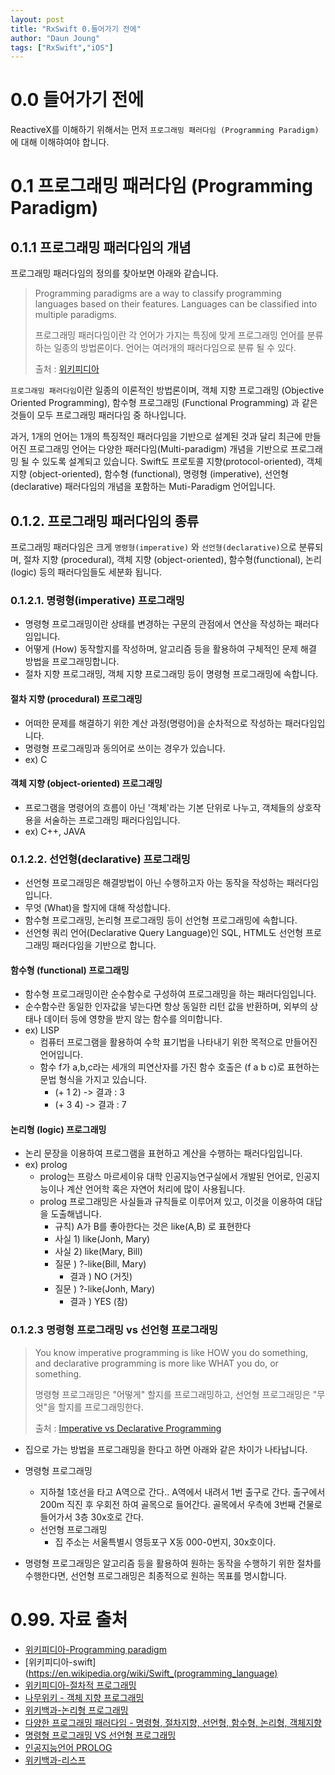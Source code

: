 ```yaml
---
layout: post
title: "RxSwift 0.들어가기 전에"
author: "Daun Joung"
tags: ["RxSwift","iOS"]
---
```

# 0.0 들어가기 전에

ReactiveX를 이해하기 위해서는 먼저 `프로그래밍 패러다임 (Programming Paradigm)`에 대해 이해햐여야 합니다.

# 0.1 프로그래밍 패러다임 (Programming Paradigm)

## 0.1.1 프로그래밍 패러다임의 개념

프로그래밍 패러다임의 정의를 찾아보면 아래와 같습니다.

> Programming paradigms are a way to classify programming languages based on their features. Languages can be classified into multiple paradigms.
>
> 프로그래밍 패러다임이란 각 언어가 가지는 특징에 맞게 프로그래밍 언어를 분류하는 일종의 방법론이다. 언어는 여러개의 패러다임으로 분류 될 수 있다.
> 
> 출처 : [위키피디아](https://en.wikipedia.org/wiki/Programming_paradigm)

`프로그래밍 패러다임`이란 일종의 이론적인 방법론이며, 객체 지향 프로그래밍 (Objective Oriented Programming), 함수형 프로그래밍 (Functional Programming) 과 같은 것들이 모두 프로그래밍 패러다임 중 하나입니다.

과거, 1개의 언어는 1개의 특징적인 패러다임을 기반으로 설계된 것과 달리 최근에 만들어진 프로그래밍 언어는 다양한 패러다임(Multi-paradigm) 개념을 기반으로 프로그래밍 될 수 있도록 설계되고 있습니다. Swift도 프로토콜 지향(protocol-oriented), 객체 지향 (object-oriented), 함수형 (functional), 명령형 (imperative), 선언형 (declarative) 패러다임의 개념을 포함하는 Muti-Paradigm 언어입니다.


## 0.1.2. 프로그래밍 패러다임의 종류

프로그래밍 패러다임은 크게 `명령형(imperative)` 와 `선언형(declarative)`으로 분류되며, 절차 지향 (procedural), 객체 지향 (object-oriented), 함수형(functional), 논리(logic) 등의 패러다임들도 세분화 됩니다.


### 0.1.2.1. 명령형(imperative) 프로그래밍
* 명령형 프로그래밍이란 상태를 변경하는 구문의 관점에서 연산을 작성하는 패러다임입니다.
* 어떻게 (How) 동작할지를 작성하며, 알고리즘 등을 활용하여 구체적인 문제 해결 방법을 프로그래밍합니다.
* 절차 지향 프로그래밍, 객체 지향 프로그래밍 등이 명령형 프로그래밍에 속합니다.
#### 절차 지향 (procedural) 프로그래밍
* 어떠한 문제를 해결하기 위한 계산 과정(명령어)을 순차적으로 작성하는 패러다임입니다.
* 명령형 프로그래밍과 동의어로 쓰이는 경우가 있습니다.
* ex) C

#### 객체 지향 (object-oriented) 프로그래밍
* 프로그램을 명령어의 흐름이 아닌 '객체'라는 기본 단위로 나누고, 객체들의 상호작용을 서술하는 프로그래밍 패러다임입니다.
* ex) C++, JAVA

### 0.1.2.2. 선언형(declarative) 프로그래밍
* 선언형 프로그래밍은 해결방법이 아닌 수행하고자 아는 동작을 작성하는 패러다임입니다.
* 무엇 (What)을 할지에 대해 작성합니다.
* 함수형 프로그래밍, 논리형 프로그래밍 등이 선언형 프로그래밍에 속합니다.
* 선언형 쿼리 언어(Declarative Query Language)인 SQL, HTML도 선언형 프로그래밍 패러다임을 기반으로 합니다.
#### 함수형 (functional) 프로그래밍
* 함수형 프로그래밍이란 순수함수로 구성하여 프로그래밍을 하는 패러다임입니다.
* 순수함수란 동일한 인자값을 넣는다면 항상 동일한 리턴 값을 반환하며, 외부의 상태나 데이터 등에 영향을 받지 않는 함수를 의미합니다.
* ex) LISP
  * 컴퓨터 프로그램을 활용하여 수학 표기법을 나타내기 위한 목적으로 만들어진 언어입니다.
  * 함수 f가 a,b,c라는 세개의 피연산자를 가진 함수 호출은 (f a b c)로 표현하는 문법 형식을 가지고 있습니다.
    * (+ 1 2) -> 결과 : 3 
    * (+ 3 4) -> 결과 : 7
#### 논리형 (logic) 프로그래밍
* 논리 문장을 이용하여 프로그램을 표현하고 계산을 수행하는 패러다임입니다.
* ex) prolog
  * prolog는 프랑스 마르세이유 대학 인공지능연구실에서 개발된 언어로, 인공지능이나 계산 언어학 혹은 자연어 처리에 많이 사용됩니다.
  * prolog 프로그래밍은 사실들과 규칙들로 이루어져 있고, 이것을 이용하여 대답을 도출해냅니다.
    * 규칙) A가 B를 좋아한다는 것은 like(A,B) 로 표현한다
    * 사실 1) like(Jonh, Mary)
    * 사실 2) like(Mary, Bill)
    * 질문 ) ?-like(Bill, Mary)
      * 결과 ) NO (거짓)
    * 질문 ) ?-like(Jonh, Mary)
      * 결과 ) YES (참)


### 0.1.2.3 명령형 프로그래밍 vs 선언형 프로그래밍
> You know imperative programming is like HOW you do something, and declarative programming is more like WHAT you do, or something.
> 
> 명령형 프로그래밍은 "어떻게" 할지를 프로그래밍하고, 선언형 프로그래밍은 "무엇"을 할지를 프로그래밍한다.
> 
> 출처 : [Imperative vs Declarative Programming](https://ui.dev/imperative-vs-declarative-programming/)

* 집으로 가는 방법을 프로그래밍을 한다고 하면 아래와 같은 차이가 나타납니다.
* 명령형 프로그래밍
    * 지하철 1호선을 타고 A역으로 간다.. A역에서 내려서 1번 출구로 간다. 출구에서 200m 직진 후 우회전 하여 골목으로 들어간다. 골목에서 우측에 3번째 건물로 들어가서 3층 30x호로 간다.
  * 선언형 프로그래밍
    * 집 주소는 서울특별시 영등포구 X동 000-0번지, 30x호이다.

* 명령형 프로그래밍은 알고리즘 등을 활용하여 원하는 동작을 수행하기 위한 절차를 수행한다면, 선언형 프로그래밍은 최종적으로 원하는 목표를 명시합니다.


  
# 0.99. 자료 출처
* [위키피디아-Programming paradigm](https://en.wikipedia.org/wiki/Programming_paradigm)
* [위키피디아-swift](https://en.wikipedia.org/wiki/Swift_(programming_language)
* [위키피디아-절차적 프로그래밍](https://ko.wikipedia.org/wiki/절차적_프로그래밍)
* [나무위키 - 객체 지향 프로그래밍](https://namu.wiki/w/객체%20지향%20프로그래밍)
* [위키백과-논리형 프로그래밍](https://ko.wikipedia.org/wiki/논리형_프로그래밍)
* [다양한 프로그래밍 패러다임 - 명령형, 절차지향, 선언형, 함수형, 논리형, 객체지향](http://blog.naver.com/PostView.nhn?blogId=qbxlvnf11&logNo=221370521237)
* [명령형 프로그래밍 VS 선언형 프로그래밍](https://ui.dev/imperative-vs-declarative-programming/)
* [인공지능언어 PROLOG](http://www.aistudy.co.kr/program/prolog/prolog_lee.htm)
* [위키백과-리스프](https://ko.wikipedia.org/wiki/리스프)
